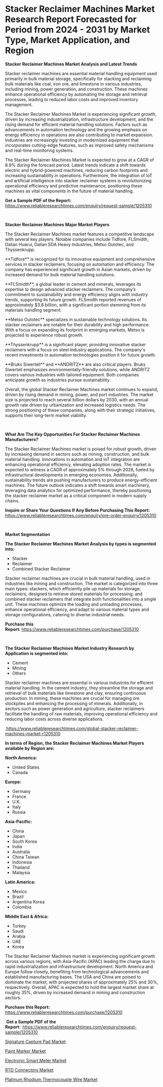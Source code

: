 <p><h1>Stacker Reclaimer Machines Market Research Report Forecasted for Period from 2024 -  2031 by Market Type, Market Application, and Region</h1></p><p><strong>Stacker Reclaimer Machines Market Analysis and Latest Trends</strong></p>
<p><p>Stacker reclaimer machines are essential material handling equipment used primarily in bulk material storage, specifically for stacking and reclaiming bulk materials like coal, iron ore, and limestone in various industries, including mining, power generation, and construction. These machines enhance operational efficiency by automating the storage and retrieval processes, leading to reduced labor costs and improved inventory management.</p><p>The Stacker Reclaimer Machines Market is experiencing significant growth, driven by increasing industrialization, infrastructure development, and the rising demand for efficient material handling solutions. Factors such as advancements in automation technology and the growing emphasis on energy efficiency in operations are also contributing to market expansion. Industries are increasingly investing in modernized equipment that incorporates cutting-edge features, such as improved safety mechanisms and real-time monitoring systems.</p><p>The Stacker Reclaimer Machines Market is expected to grow at a CAGR of 8.9% during the forecast period. Latest trends indicate a shift towards electric and hybrid-powered machines, reducing carbon footprints and increasing sustainability in operations. Furthermore, the integration of IoT and artificial intelligence into stacker reclaimer systems is revolutionizing operational efficiency and predictive maintenance, positioning these machines as vital components in the future of material handling.</p></p>
<p><strong>Get a Sample PDF of the Report:&nbsp;</strong> <a href="https://www.reliableresearchtimes.com/enquiry/request-sample/1205310?utm_campaign=1593&utm_medium=2&utm_source=Github&utm_content=ia&utm_term=19102024&utm_id=stacker-reclaimer-machines">https://www.reliableresearchtimes.com/enquiry/request-sample/1205310</a></p>
<p>&nbsp;</p>
<p><strong>Stacker Reclaimer Machines Major Market Players</strong></p>
<p><p>The Stacker Reclaimer Machines market features a competitive landscape with several key players. Notable companies include Tidfore, FLSmidth, Dalian Huarui, Dalian SDA Heavy Industries, Metso Outotec, and Thyssenkrupp.</p><p>**Tidfore** is recognized for its innovative equipment and comprehensive services in stacker reclaimers, focusing on automation and efficiency. The company has experienced significant growth in Asian markets, driven by increased demand for bulk material handling solutions.</p><p>**FLSmidth**, a global leader in cement and minerals, leverages its expertise to design advanced stacker reclaimers. The company’s commitment to sustainability and energy efficiency aligns with industry trends, supporting its future growth. FLSmidth reported revenues of approximately $3.8 billion, with a significant portion stemming from its materials handling segment.</p><p>**Metso Outotec** specializes in sustainable technology solutions. Its stacker reclaimers are notable for their durability and high performance. With a focus on expanding its footprint in emerging markets, Metso is projected to experience robust growth. </p><p>**Thyssenkrupp** is a significant player, providing innovative stacker reclaimers with a focus on steel industry applications. The company's recent investments in automation technologies position it for future growth.</p><p>**Bruks Siwertell** and **ANDRITZ** are also critical players. Bruks Siwertell emphasizes environmentally-friendly solutions, while ANDRITZ covers various industries with tailored equipment. Both companies anticipate growth as industries pursue sustainability.</p><p>Overall, the global Stacker Reclaimer Machines market continues to expand, driven by rising demand in mining, power, and port industries. The market size is projected to reach several billion dollars by 2030, with an annual growth rate driven by urbanization and increased logistics needs. The strong positioning of these companies, along with their strategic initiatives, supports their long-term market viability.</p></p>
<p>&nbsp;</p>
<p><strong>What Are The Key Opportunities For Stacker Reclaimer Machines Manufacturers?</strong></p>
<p><p>The Stacker Reclaimer Machines market is poised for robust growth, driven by increasing demand in sectors such as mining, construction, and bulk material handling. Innovations in automation and IoT integration are enhancing operational efficiency, elevating adoption rates. The market is expected to witness a CAGR of approximately 5% through 2028, fueled by infrastructural developments in emerging economies. Additionally, sustainability trends are pushing manufacturers to produce energy-efficient machines. The future outlook indicates a shift towards smart machinery, leveraging data analytics for optimized performance, thereby positioning the stacker reclaimer market as a critical component in modern supply chains.</p></p>
<p><strong>Inquire or Share Your Questions If Any Before Purchasing This Report:</strong> <a href="https://www.reliableresearchtimes.com/enquiry/pre-order-enquiry/1205310?utm_campaign=1593&utm_medium=2&utm_source=Github&utm_content=ia&utm_term=19102024&utm_id=stacker-reclaimer-machines">https://www.reliableresearchtimes.com/enquiry/pre-order-enquiry/1205310</a></p>
<p>&nbsp;</p>
<p><strong>Market Segmentation</strong></p>
<p><strong>The Stacker Reclaimer Machines Market Analysis by types is segmented into:</strong></p>
<p><ul><li>Stacker</li><li>Reclaimer</li><li>Combined Stacker Reclaimer</li></ul></p>
<p><p>Stacker reclaimer machines are crucial in bulk material handling, used in industries like mining and construction. The market is categorized into three main types: stackers, which efficiently pile up materials for storage; reclaimers, designed to retrieve stored materials for processing; and combined stacker reclaimers that integrate both functionalities into a single unit. These machines optimize the loading and unloading processes, enhance operational efficiency, and adapt to various material types and storage configurations, catering to diverse industrial needs.</p></p>
<p><strong>Purchase this Report:&nbsp;</strong><a href="https://www.reliableresearchtimes.com/purchase/1205310?utm_campaign=1593&utm_medium=2&utm_source=Github&utm_content=ia&utm_term=19102024&utm_id=stacker-reclaimer-machines">https://www.reliableresearchtimes.com/purchase/1205310</a></p>
<p>&nbsp;</p>
<p><strong>The Stacker Reclaimer Machines Market Industry Research by Application is segmented into:</strong></p>
<p><ul><li>Cement</li><li>Mining</li><li>Others</li></ul></p>
<p><p>Stacker reclaimer machines are essential in various industries for efficient material handling. In the cement industry, they streamline the storage and retrieval of bulk materials like limestone and clay, ensuring continuous production. In mining, these machines are crucial for managing ore stockpiles and enhancing the processing of minerals. Additionally, in sectors such as power generation and agriculture, stacker reclaimers facilitate the handling of raw materials, improving operational efficiency and reducing labor costs across diverse applications.</p></p>
<p><a href="https://www.reliableresearchtimes.com/global-stacker-reclaimer-machines-market-r1205310?utm_campaign=1593&utm_medium=2&utm_source=Github&utm_content=ia&utm_term=19102024&utm_id=stacker-reclaimer-machines">&nbsp;https://www.reliableresearchtimes.com/global-stacker-reclaimer-machines-market-r1205310</a></p>
<p><strong>In terms of Region, the Stacker Reclaimer Machines Market Players available by Region are:</strong></p>
<p>
    <p> <strong> North America: </strong>
        <ul>
            <li>United States</li>
            <li>Canada</li>
        </ul>
        </p> 
    <p> <strong> Europe: </strong>
        <ul>
            <li>Germany</li>
            <li>France</li>
            <li>U.K.</li>
            <li>Italy</li>
            <li>Russia</li>
        </ul>
        </p> 
    <p> <strong> Asia-Pacific: </strong>
        <ul>
            <li>China</li>
            <li>Japan</li>
            <li>South Korea</li>
            <li>India</li>
            <li>Australia</li>
            <li>China Taiwan</li>
            <li>Indonesia</li>
            <li>Thailand</li>
            <li>Malaysia</li>
        </ul>
        </p> 
    <p> <strong> Latin America: </strong>
        <ul>
            <li>Mexico</li>
            <li>Brazil</li>
            <li>Argentina Korea</li>
            <li>Colombia</li>
        </ul>
        </p> 
    <p> <strong> Middle East & Africa: </strong>
        <ul>
            <li>Turkey</li>
            <li>Saudi</li>
            <li>Arabia</li>
            <li>UAE</li>
            <li>Korea</li>
        </ul>
    </p>
    </p>
<p><p>The Stacker Reclaimer Machines market is experiencing significant growth across various regions, with Asia-Pacific (APAC) leading the charge due to rapid industrialization and infrastructure development. North America and Europe follow closely, benefiting from technological advancements and established manufacturing bases. The USA and China are poised to dominate the market, with projected shares of approximately 25% and 30%, respectively. Overall, APAC is expected to hold the largest market share at roughly 35%, driven by increased demand in mining and construction sectors.</p></p>
<p><strong>Purchase this Report: </strong><a href="https://www.reliableresearchtimes.com/purchase/1205310?utm_campaign=1593&utm_medium=2&utm_source=Github&utm_content=ia&utm_term=19102024&utm_id=stacker-reclaimer-machines">https://www.reliableresearchtimes.com/purchase/1205310</a></p>
<p>&nbsp;<strong>Get a Sample PDF of the Report:&nbsp;&nbsp;</strong><a href="https://www.reliableresearchtimes.com/enquiry/request-sample/1205310?utm_campaign=1593&utm_medium=2&utm_source=Github&utm_content=ia&utm_term=19102024&utm_id=stacker-reclaimer-machines">https://www.reliableresearchtimes.com/enquiry/request-sample/1205310</a></p>
<p><strong></strong></p>
<p><p><a href="https://www.linkedin.com/pulse/global-signature-capture-pad-market-analysis-key-trends-future-2py2c?utm_campaign=1593&utm_medium=2&utm_source=Github&utm_content=ia&utm_term=19102024&utm_id=stacker-reclaimer-machines">Signature Capture Pad Market</a></p><p><a href="https://www.linkedin.com/pulse/global-paint-marker-market-opportunities-challenges2024--nn0kf?utm_campaign=1593&utm_medium=2&utm_source=Github&utm_content=ia&utm_term=19102024&utm_id=stacker-reclaimer-machines">Paint Marker Market</a></p><p><a href="https://github.com/AshikRahman665/Market-Research-Report-List-1/blob/main/electronic-smart-meter-market.md?utm_campaign=1593&utm_medium=2&utm_source=Github&utm_content=ia&utm_term=19102024&utm_id=stacker-reclaimer-machines">Electronic Smart Meter Market</a></p><p><a href="https://www.linkedin.com/pulse/rtd-connectors-market-ecosystem-competitive-landscape-strategic-2pdpc?utm_campaign=1593&utm_medium=2&utm_source=Github&utm_content=ia&utm_term=19102024&utm_id=stacker-reclaimer-machines">RTD Connectors Market</a></p><p><a href="https://www.linkedin.com/pulse/analyzing-platinum-rhodium-thermocouple-wire-market-dynamics-ua1yc?utm_campaign=1593&utm_medium=2&utm_source=Github&utm_content=ia&utm_term=19102024&utm_id=stacker-reclaimer-machines">Platinum Rhodium Thermocouple Wire Market</a></p></p>